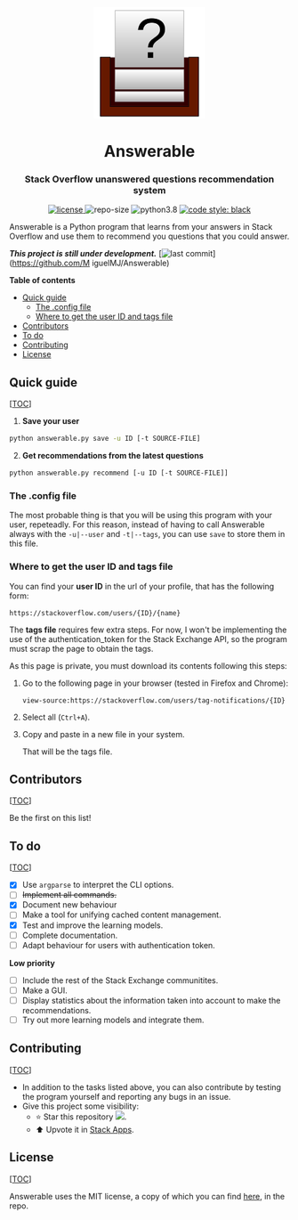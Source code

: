 <p align="center">
    <img src="doc/logo.svg" height="200px" alt="logo" title="Answerable">
</p>
<h1 align="center">Answerable</h1>
<h3 align="center">Stack Overflow unanswered questions recommendation system</h3>
<p align="center">
	<a href="LICENSE">
        <img alt="license" src="https://img.shields.io/badge/license-MIT-informational">
    </a>
	<img alt="repo-size" src="https://img.shields.io/github/repo-size/MiguelMJ/Answerable">
	<img alt="python3.8" src="https://img.shields.io/badge/python-3.8-informational">  
	<a href="https://github.com/psf/black">
        <img alt="code style: black" src="https://img.shields.io/badge/code%20style-black-000000.svg">
    </a>
</p>

Answerable is a Python program that learns from your answers in Stack Overflow and use them to recommend you questions that you could answer.

___This project is still under development.___ [![last commit](https://img.shields.io/github/last-commit/MiguelMJ/Answerable)](https://github.com/M
iguelMJ/Answerable)

**Table of contents**

<span id="toc"></span>

  - [Quick guide](#Quick-guide25)
    - [The .config file](#The-.config-file42)
    - [Where to get the user ID and tags file](#Where-to-get-the-user-ID-and-tags-file46)
  - [Contributors](#Contributors70)
  - [To do](#To-do76)
  - [Contributing](#Contributing95)
  - [License](#License104)

<h2 id="Quick-guide25">Quick guide</h2> 

[[TOC](#toc)]

1. **Save your user**

```bash
python answerable.py save -u ID [-t SOURCE-FILE]
```

2. **Get recommendations from the latest questions**

```bash
python answerable.py recommend [-u ID [-t SOURCE-FILE]]
```


<h3 id="The-.config-file42">The .config file</h3> 

The most probable thing is that you will be using this program with your user, repeteadly. For this reason, instead of having to call Answerable always with the `-u|--user` and `-t|--tags`, you can use `save` to store them in this file.

<h3 id="Where-to-get-the-user-ID-and-tags-file46">Where to get the user ID and tags file</h3> 

You can find your **user ID** in the url of your profile, that has the following form:

```
https://stackoverflow.com/users/{ID}/{name}
```

The **tags file** requires few extra steps. For now, I won't be implementing the use of the authentication_token for the Stack Exchange API, so the program must scrap the page to obtain the tags.

As this page is private, you must download its contents following this steps: 

1. Go to the following page in your browser (tested in Firefox and Chrome):

   ```
   view-source:https://stackoverflow.com/users/tag-notifications/{ID}
   ```

2. Select all (`Ctrl+A`).

3. Copy and paste in a new file in your system.

   That will be the tags file.

<h2 id="Contributors70">Contributors</h2> 

[[TOC](#toc)]

Be the first on this list!

<h2 id="To-do76">To do</h2> 

[[TOC](#toc)]

- [x] Use `argparse` to interpret the CLI options.
- [ ] ~~Implement all commands.~~
- [x] Document new behaviour
- [ ] Make a tool for unifying cached content management.
- [x] Test and improve the learning models.
- [ ] Complete documentation.
- [ ] Adapt behaviour for users with authentication token.

**Low priority**

- [ ] Include the rest of the Stack Exchange communitites.
- [ ] Make a GUI.
- [ ] Display statistics about the information taken into account to make the recommendations.
- [ ] Try out more learning models and integrate them.

<h2 id="Contributing95">Contributing</h2> 

[[TOC](#toc)]

- In addition to the tasks listed above, you can also contribute by testing the program yourself and reporting any bugs in an issue.
- Give this project some visibility:
  - :star: Star this repository ![](https://img.shields.io/github/stars/MiguelMJ/Answerable?style=social).
  - :arrow_up: Upvote it in [Stack Apps](https://stackapps.com/questions/8805/placeholder-answerable-a-recomendator-of-unanswered-questions).

<h2 id="License104">License</h2> 

[[TOC](#toc)]

Answerable uses the MIT license, a copy of which you can find [here](LICENSE), in the repo.


